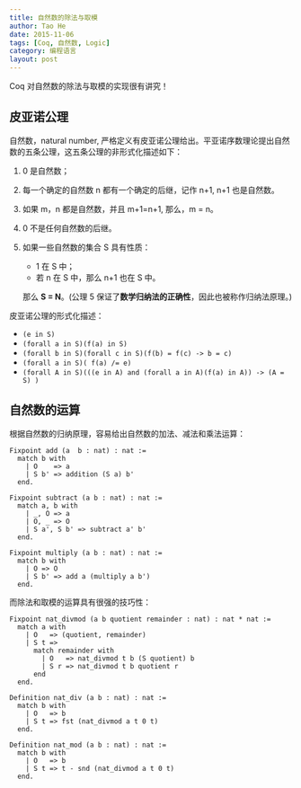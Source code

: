 ```yaml
---
title: 自然数的除法与取模
author: Tao He
date: 2015-11-06
tags: [Coq, 自然数, Logic]
category: 编程语言
layout: post
---
```


Coq 对自然数的除法与取模的实现很有讲究！

皮亚诺公理
---------

自然数，natural number, 严格定义有皮亚诺公理给出。平亚诺序数理论提出自然数的五条公理，这五条公理的非形式化描述如下：

1. 0 是自然数；
2. 每一个确定的自然数 n 都有一个确定的后继，记作 n+1, n+1 也是自然数。
3. 如果 m，n 都是自然数，并且 m+1=n+1, 那么，m = n。
4. 0 不是任何自然数的后继。
5. 如果一些自然数的集合 S 具有性质：

    + 1 在 S 中；
    + 若 n 在 S 中，那么 n+1 也在 S 中。

    那么 **S = N**。(公理 5 保证了**数学归纳法的正确性**，因此也被称作归纳法原理。)

皮亚诺公理的形式化描述：

+ `(e in S)`
+ `(forall a in S)(f(a) in S)`
+ `(forall b in S)(forall c in S)(f(b) = f(c) -> b = c)`
+ `(forall a in S)( f(a) /= e)`
+ `(forall A in S)(((e in A) and (forall a in A)(f(a) in A)) -> (A = S) )`

自然数的运算
----------

根据自然数的归纳原理，容易给出自然数的加法、减法和乘法运算：

~~~coq
Fixpoint add (a  b : nat) : nat :=
  match b with
    | O    => a
    | S b' => addition (S a) b'
  end.

Fixpoint subtract (a b : nat) : nat :=
  match a, b with
    | _, O => a
    | O, _ => O
    | S a', S b' => subtract a' b'
  end.

Fixpoint multiply (a b : nat) : nat :=
  match b with
    | O => O
    | S b' => add a (multiply a b')
  end.
~~~

而除法和取模的运算具有很强的技巧性：

~~~coq
Fixpoint nat_divmod (a b quotient remainder : nat) : nat * nat :=
  match a with
    | O   => (quotient, remainder)
    | S t =>
      match remainder with
        | O   => nat_divmod t b (S quotient) b
        | S r => nat_divmod t b quotient r
      end
  end.

Definition nat_div (a b : nat) : nat :=
  match b with
    | O   => b
    | S t => fst (nat_divmod a t 0 t)
  end.

Definition nat_mod (a b : nat) : nat :=
  match b with
    | O   => b
    | S t => t - snd (nat_divmod a t 0 t)
  end.
~~~



